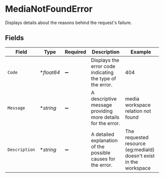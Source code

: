 # MediaNotFoundError

Displays details about the reasons behind the request's failure.


## Fields

| Field                                                              | Type                                                               | Required                                                           | Description                                                        | Example                                                            |
| ------------------------------------------------------------------ | ------------------------------------------------------------------ | ------------------------------------------------------------------ | ------------------------------------------------------------------ | ------------------------------------------------------------------ |
| `Code`                                                             | **float64*                                                         | :heavy_minus_sign:                                                 | Displays the error code indicating the type of the error.          | 404                                                                |
| `Message`                                                          | **string*                                                          | :heavy_minus_sign:                                                 | A descriptive message providing more details for the error.        | media workspace relation not found                                 |
| `Description`                                                      | **string*                                                          | :heavy_minus_sign:                                                 | A detailed explanation of the possible causes for the error.<br/>  | The requested resource (eg:mediaId) doesn't exist in the workspace |